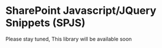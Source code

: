 # SharePoint Javascript/JQuery Snippets (SPJS)

Please stay tuned, This library will be available soon
